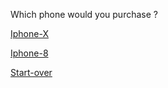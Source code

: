 Which phone would you purchase ?

[Iphone-X](../listen.md)

[Iphone-8](../listen2.md)

[Start-over](../README.md)